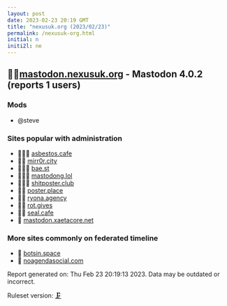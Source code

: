 ```yaml
---
layout: post
date: 2023-02-23 20:19 GMT
title: "nexusuk.org (2023/02/23)"
permalink: /nexusuk-org.html
initial: n
initi2l: ne
---
```


## 🦝🧸[mastodon.nexusuk.org](https://mastodon.nexusuk.org) - Mastodon 4.0.2 (reports 1 users)

### Mods
 * @steve

### Sites popular with administration

* 🦝🧸💉 [asbestos.cafe](/asbestos-cafe.html)
* 🦝🧸 [mirr0r.city](/mirr0r-city.html)
* 🦝🧸💉 [bae.st](/bae-st.html)
* 🦝🧸💉 [mastodong.lol](/mastodong-lol.html)
* 🦝🧸💉 [shitposter.club](/shitposter-club.html)
* 🦝💉 [poster.place](/poster-place.html)
* 🦝🧸 [ryona.agency](/ryona-agency.html)
* 🦝🧸 [rot.gives](/rot-gives.html)
* 🦝💉 [seal.cafe](/seal-cafe.html)
* 🐘 [mastodon.xaetacore.net](/mastodon-xaetacore-net.html)

### More sites commonly on federated timeline

* 🐘 [botsin.space](/botsin-space.html)
* 💉 [noagendasocial.com](/noagendasocial-com.html)

Report generated on: Thu Feb 23 20:19:13 2023. Data may be outdated or incorrect.

Ruleset version: [🗜](/version-clamp)
